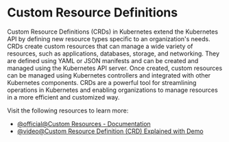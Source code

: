 # Custom Resource Definitions

Custom Resource Definitions (CRDs) in Kubernetes extend the Kubernetes API by defining new resource types specific to an organization's needs. CRDs create custom resources that can manage a wide variety of resources, such as applications, databases, storage, and networking. They are defined using YAML or JSON manifests and can be created and managed using the Kubernetes API server. Once created, custom resources can be managed using Kubernetes controllers and integrated with other Kubernetes components. CRDs are a powerful tool for streamlining operations in Kubernetes and enabling organizations to manage resources in a more efficient and customized way.

Visit the following resources to learn more:

- [@official@Custom Resources - Documentation](https://kubernetes.io/docs/concepts/extend-kubernetes/api-extension/custom-resources/)
- [@video@Custom Resource Definition (CRD) Explained with Demo](https://www.youtube.com/watch?v=u1X5Rf7fWwM)